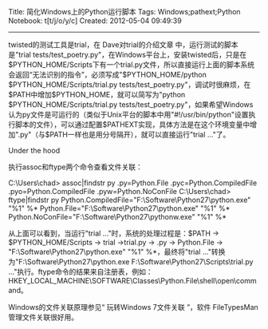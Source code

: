 Title: 简化Windows上的Python运行脚本
Tags: Windows;pathext;Python
Notebook: t[t/j/o/y/c]
Created: 2012-05-04 09:49:39

------

twisted的测试工具是trial，在 Dave对trial的介绍文章 中，运行测试的脚本是"trial tests/test_poetry.py"，在Windows平台上，安装twisted后，只是在$PYTHON_HOME/Scripts下有一个trial.py文件，所以直接运行上面的脚本系统会返回“无法识别的指令”，必须写成"$PYTHON_HOME/python $PYTHON_HOME/Scripts/trial.py tests/test_poetry.py"，调试时很麻烦，在$PATH中增加$PYTHON_HOME，就可以简写为"python $PYTHON_HOME/Scripts/trial.py tests/test_poetry.py"，如果希望Windows认为py文件是可运行的（类似于Unix平台的脚本中用"#!/usr/bin/python"设置执行脚本的文件），可以通过配置$PATHEXT实现，具体方法是在这个环境变量中增加".py"（与$PATH一样也是用分号隔开），就可以直接运行"trial ..."了。

 

Under the hood

 

执行assoc和ftype两个命令查看文件关联：

C:\Users\chad> assoc|findstr py 
.py=Python.File 
.pyc=Python.CompiledFile 
.pyo=Python.CompiledFile 
.pyw=Python.NoConFile 
C:\Users\chad> ftype|findstr py 
Python.CompiledFile="F:\Software\Python27\python.exe" "%1" %* 
Python.File="F:\Software\Python27\python.exe" "%1" %* 
Python.NoConFile="F:\Software\Python27\pythonw.exe" "%1" %*

 

从上面可以看到，当运行"trial ..."时，系统的处理过程是：$PATH -> $PYTHON_HOME/Scripts -> trial ->trial.py -> .py -> Python.File -> "F:\Software\Python27\python.exe" "%1" %*，最终将"trial ..."转换为"F:\Software\Python27\python.exe F:\Software\Python27\Scripts\trial.py ..."执行。ftype命令的结果来自注册表，例如：HKEY_LOCAL_MACHINE\SOFTWARE\Classes\Python.File\shell\open\command。

 

 Windows的文件关联原理参见“ 玩转Windows 7文件关联 ”，软件 FileTypesMan 管理文件关联很好用。